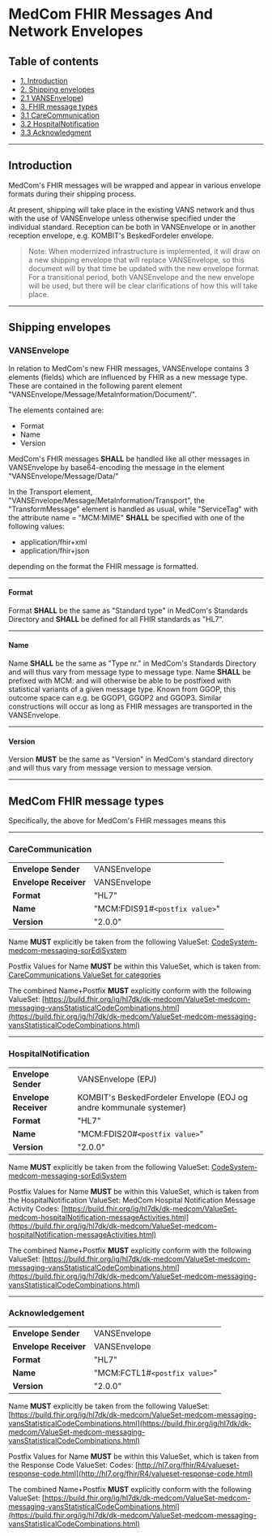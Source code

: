 # MedCom FHIR Messages And Network Envelopes

## Table of contents

* [1. Introduction](#introduction)
* [2. Shipping envelopes](#shipping-envelopes)
* [2.1 VANSEnvelope](#vansenvelope))
* [3. FHIR message types](#medcom-fhir-message-types)
* [3.1 CareCommunication](#carecommunication)
* [3.2 HospitalNotification](#hospitalnotification)
* [3.3 Acknowledgment](#acknowledgement)

---

## Introduction

MedCom's FHIR messages will be wrapped and appear in various envelope formats during their shipping process.

At present, shipping will take place in the existing VANS network and thus with the use of VANSEnvelope unless otherwise specified under the individual standard. Reception can be both in VANSEnvelope or in another reception envelope, e.g. KOMBIT's BeskedFordeler envelope.

>Note: When modernized infrastructure is implemented, it will draw on a new shipping envelope that will replace VANSEnvelope, so this document will by that time be updated with the new envelope format. For a transitional period, both VANSEnvelope and the new envelope will be used, but there will be clear clarifications of how this will take place.

---

## Shipping envelopes

### VANSEnvelope

In relation to MedCom's new FHIR messages, VANSEnvelope contains 3 elements (fields) which are influenced by FHIR as a new message type. These are contained in the following parent element "VANSEnvelope/Message/MetaInformation/Document/".

The elements contained are:

* Format
* Name
* Version

MedCom's FHIR messages **SHALL** be handled like all other messages in VANSEnvelope by  base64-encoding the message in the element "VANSEnvelope/Message/Data/"

In the Transport element, "VANSEnvelope/Message/MetaInformation/Transport", the "TransformMessage" element is handled as usual, while "ServiceTag" with the attribute name = "MCM:MIME" **SHALL** be specified with one of the following values:

* application/fhir+xml
* application/fhir+json

depending on the format the FHIR message is formatted.

---

#### Format

Format **SHALL** be the same as "Standard type" in MedCom's Standards Directory and **SHALL** be defined for all FHIR standards as "HL7".

---

#### Name

Name **SHALL** be the same as "Type nr." in MedCom's Standards Directory and will thus vary from message type to message type. Name **SHALL** be prefixed with MCM: and will otherwise be able to be postfixed with statistical variants of a given message type. Known from GGOP, this outcome space can e.g. be GGOP1, GGOP2 and GGOP3. Similar constructions will occur as long as FHIR messages are transported in the VANSEnvelope.

---

#### Version

Version **MUST** be the same as "Version" in MedCom's standard directory and will thus vary from message version to message version.

---

## MedCom FHIR message types

Specifically, the above for MedCom's FHIR messages means this

---

### CareCommunication

|||
|:---|:---|
|**Envelope Sender**    |VANSEnvelope                           |
|**Envelope Receiver**  |VANSEnvelope                           |
|**Format**             |"HL7"                                  |
|**Name**               |"MCM:FDIS91#`<postfix value>`"         |
|**Version**            |"2.0.0"                                |

Name **MUST** explicitly be taken from the following ValueSet: [CodeSystem-medcom-messaging-sorEdiSystem](https://build.fhir.org/ig/hl7dk/dk-medcom/CodeSystem-medcom-messaging-sorEdiSystem.html)

Postfix Values for Name **MUST** be within this ValueSet, which is taken from: [CareCommunications ValueSet for categories](https://build.fhir.org/ig/hl7dk/dk-medcom/ValueSet-medcom-careCommunication-categories.html)

The combined Name+Postfix **MUST** explicitly conform with the following ValueSet: [https://build.fhir.org/ig/hl7dk/dk-medcom/ValueSet-medcom-messaging-vansStatisticalCodeCombinations.html](https://build.fhir.org/ig/hl7dk/dk-medcom/ValueSet-medcom-messaging-vansStatisticalCodeCombinations.html)

---

### HospitalNotification

|||
|:---|:---|
|**Envelope Sender**    |VANSEnvelope (EPJ)                      |
|**Envelope Receiver**  |KOMBIT's BeskedFordeler Envelope (EOJ og andre kommunale systemer)  |
|**Format**             |"HL7"                                   |
|**Name**               |"MCM:FDIS20#`<postfix value>`"          |
|**Version**            |"2.0.0"                                 |

Name **MUST** explicitly be taken from the following ValueSet: [CodeSystem-medcom-messaging-sorEdiSystem](https://build.fhir.org/ig/hl7dk/dk-medcom/CodeSystem-medcom-messaging-sorEdiSystem.html)

Postfix Values for Name **MUST** be within this ValueSet, which is taken from the HospitalNotification ValueSet: MedCom Hospital Notification Message Activity Codes:  [https://build.fhir.org/ig/hl7dk/dk-medcom/ValueSet-medcom-hospitalNotification-messageActivities.html](https://build.fhir.org/ig/hl7dk/dk-medcom/ValueSet-medcom-hospitalNotification-messageActivities.html)

The combined Name+Postfix **MUST** explicitly conform with the following ValueSet: [https://build.fhir.org/ig/hl7dk/dk-medcom/ValueSet-medcom-messaging-vansStatisticalCodeCombinations.html](https://build.fhir.org/ig/hl7dk/dk-medcom/ValueSet-medcom-messaging-vansStatisticalCodeCombinations.html)

---

### Acknowledgement

|||
|:---|:---|
|**Envelope Sender**    |VANSEnvelope                           |
|**Envelope Receiver**  |VANSEnvelope                           |
|**Format**             |"HL7"                                  |
|**Name**               |"MCM:FCTL1#`<postfix value>`"          |
|**Version**            |"2.0.0"                                |

Name **MUST** explicitly be taken from the following ValueSet: [https://build.fhir.org/ig/hl7dk/dk-medcom/ValueSet-medcom-messaging-vansStatisticalCodeCombinations.html](https://build.fhir.org/ig/hl7dk/dk-medcom/ValueSet-medcom-messaging-vansStatisticalCodeCombinations.html)

Postfix Values for Name **MUST** be within this ValueSet, which is taken from the Response Code ValueSet: Codes:  [http://hl7.org/fhir/R4/valueset-response-code.html](http://hl7.org/fhir/R4/valueset-response-code.html)

The combined Name+Postfix **MUST** explicitly conform with the following ValueSet: [https://build.fhir.org/ig/hl7dk/dk-medcom/ValueSet-medcom-messaging-vansStatisticalCodeCombinations.html](https://build.fhir.org/ig/hl7dk/dk-medcom/ValueSet-medcom-messaging-vansStatisticalCodeCombinations.html)
